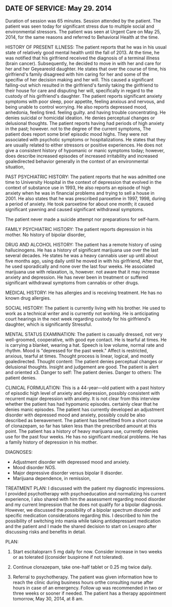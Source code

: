 ## DATE OF SERVICE: May 29. 2014

Duration of session was 65 minutes. Session attended by the patient. The
patient was seen today for significant stress due to multiple social and
environmental stressors. The patient was seen at Urgent Care on May 25,
2014, for the same reasons and referred to Behavioral Health at the
time.

HISTORY OF PRESENT ILLNESS: The patient reports that he was in his
usual state of relatively good mental health until the fall of 2013. At
the time, he was notified that his girlfriend received the diagnosis of
a terminal illness (brain cancer). Subsequently, he decided to move in
with her and care for her and her Geyeareold daughter. He states that
over the course of time, his girlfriend's family disagreed with him
caring for her and some of the specifiw of her decision making and her
will. This caused a significant falling-out which resulted in the
girlfriend's family taking the girlfriend to their house for care and
disputing her will, specifically in regard to the custody of his
girlfriend's daughter. The patient reports significant anxiety symptoms
with poor sleep, poor appetite, feeling anxious and nervous, and being
unable to control worrying. He also reports depressed mood, anhedonia,
feeling tired. feeling guilty. and having trouble concentrating. He
denies suicidal or homicidal ideation. He denies perceptual changes or
delusional thoughts. The patient reports having had periods of high
anxiety in the past; however. not to the degree of the current symptoms,
The patient does report some brief episodic mood highs. They were not
associated with psychotic symptoms or hospitalizations. He states that
they are usually related to either stressors or positive experiences. He
does not give a consistent history of hypomanic or manic symptoms today;
however, does describe increased episodes of increased irritability and
increased goaledirected behavior generally in the context of an
environmental situation,

PAST PSYCHIATRIC HISTORY: The patient reports that he was admitted one
time to University Hospital in the context of depression that evolved in
the context of substance use in 1993, He also reports an episode of high
anxiety when he was in financial problems and trying to sell a house in
2001. He also states that he was prescribed paroxetine in 1997, 1998,
during a period of anxiety. He took paroxetine for about one month; it
caused significant yawning and caused significant withdrawal symptoms.

The patient never made a suicide attempt nor preparations for self-harm.

FAMILY PSYCHIATRIC HISTORY: The patient reports depression in his
mother. No history of bipolar disorder,

DRUG AND ALCOHOL HISTORY: The patient has a remote history of using
hallucinogens. He has a history of significant marijuana use over the
last several decades. He states he was a heavy cannabis user up until
about five months ago, using daily until he moved in with his
girlfriend, After that, he used sporadically and none over the last four
weeks. He associated marijuana use with relaxation, is, however. not
aware that it may increase anxiety and depression. He has never been in
treatment or suffered significant withdrawal symptoms from cannabis or
other drugs.

MEDICAL HISTORY: He has allergies and is receiving treatment. He has no
known drug allergies.

<div id='misery'>
SOCIAL HISTORY: The patient is currently living with his brother. He
used to work as a technical writer and is currently not working. He is
anticipating court hearings in the next week regarding custody for his
girlfriend's daughter, which is significantly Stressful.

MENTAL STATUS EXAMINATION: The patient is casually dressed, not very
well-groomed, cooperative, with good eye contact. He is tearful at
times. He is carrying a blanket, wearing a hat. Speech is low volume,
normal rate and rhythm. Mood is "depressed for the past week." Affect is
restricted, anxious, tearful at times. Thought process is linear,
logical, and mostly goaledirected. Thought content: The patient denies
perceptual changes or delusional thoughts. Insight and judgement are
good. The patient is alert and oriented x3. Danger to self: The patient
denies. Danger to others: The patient denies.
</div>

CLINICAL FORMULATION: This is a 44-year—old patient with a past history
of episodic high level of anxiety and depression, possibly consistent
with recurrent major depression with anxiety. It is not clear from this
interview whether the patient has had hypomanic episodes. certainly
clear that he denies manic episodes. The patient has currently developed
an adjustment disorder with depressed mood and anxiety, possibly could
be also described as bereavement. The patient has benefitted from a
short course of clonazepam, so far has taken less than the prescribed
amount at this point. The patient has a history of heavy marijuana use,
currently denies use for the past four weeks. He has no significant
medical problems. He has a family history of depression in his mother.

DIAGNOSES:
 - Adjustment disorder with depressed mood and anxiety.
 - Mood disorder NOS.
 - Major depressive disorder versus bipolar II disorder.
 - Marijuana dependence, in remission,

TREATMENT PLAN: I discussed with the patient my diagnostic impressions.
I provided psychotherapy with psychoeducation and normalizing
his current experience, I also shared with him the assessment
regarding mood disorder and my current Impression that he does not
qualify for a bipolar diagnosis. However, we discussed the possibility
of a bipolar spectrum disorder and specific medication considerations
regarding this. I described to him the possibility of switching into
mania while taking antidepressant medication and the patient and I made
the shared decision to start on Lexapro after discussing risks and
benefits in detail.

PLAN:

1. Start escitaloprarn 5 mg daily for now. Consider increase in two
weeks or as tolerated ((consider buspirone if not tolerated).

2. Continue clonazepam, take one-half tablet or 0.25 mg twice daily.

3. Referral to psychotherapy. The patient was given information how
to reach the clinic during business hours orthe consulting nurse
after hours in case of an emergency. Follow up was recommended in
two or three weeks or sooner if needed. The patient has a therapy
appointment tomorrow, May 30, 2014, at 8 am.

